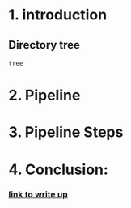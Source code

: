 # 1. introduction
## Directory tree
```
tree
```
# 2. Pipeline

# 3. Pipeline Steps

# 4. Conclusion:
### [link to write up](https://docs.google.com/document/d/1BDGt6vxnI0uYwd2VWN8QQTd4IVIASFijE2-ZktaumLQ/edit?usp=sharing)
